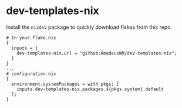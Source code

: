 # dev-templates-nix
Install the `nixdev` package to quickly download flakes from this repo.
```
# In your flake.nix
{
  inputs = {
    dev-templates-nix.url = "github:AmadeusWM/dev-templates-nix";
  }
}
...
# configuration.nix
{
  environment.systemPackages = with pkgs; [
    inputs.dev-templates-nix.packages.${pkgs.system}.default
  ];
}
```
